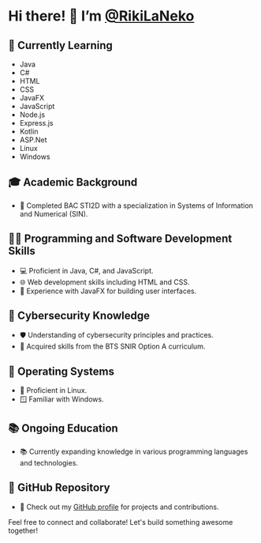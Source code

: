 # Hi there! 👋 I’m [@RikiLaNeko](https://github.com/RikiLaNeko)

## 🌱 Currently Learning
- Java
- C#
- HTML
- CSS
- JavaFX
- JavaScript
- Node.js
- Express.js
- Kotlin
- ASP.Net
- Linux
- Windows

## 🎓 Academic Background
- 🏫 Completed BAC STI2D with a specialization in Systems of Information and Numerical (SIN).

## 👨‍💻 Programming and Software Development Skills
- 💻 Proficient in Java, C#, and JavaScript.
- 🌐 Web development skills including HTML and CSS.
- 🎨 Experience with JavaFX for building user interfaces.

## 🔐 Cybersecurity Knowledge
- 🛡️ Understanding of cybersecurity principles and practices.
- 💼 Acquired skills from the BTS SNIR Option A curriculum.

## 🐧 Operating Systems
- 🐧 Proficient in Linux.
- 🪟 Familiar with Windows.

## 📚 Ongoing Education
- 📚 Currently expanding knowledge in various programming languages and technologies.

## 👾 GitHub Repository
- 📂 Check out my [GitHub profile](https://github.com/RikiLaNeko) for projects and contributions.

Feel free to connect and collaborate! Let's build something awesome together!


<!---
RikiLaNeko/RikiLaNeko is a ✨ special ✨ repository because its `README.md` (this file) appears on your GitHub profile.
You can click the Preview link to take a look at your changes.
--->
